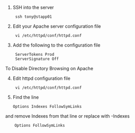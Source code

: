 1. SSH into the server

        ssh tony@stapp01

2. Edit your Apache server configuration file

        vi /etc/httpd/conf/httpd.conf

3. Add the following to the configuration file

        ServerTokens Prod
        ServerSignature Off

To Disable Directory Browsing on Apache

4. Edit httpd configuration file

        vi /etc/httpd/conf/httpd.conf

5.  Find the line

        Options Indexes FollowSymLinks

and remove Indexes from that line or replace with -Indexes

        Options FollowSymLinks